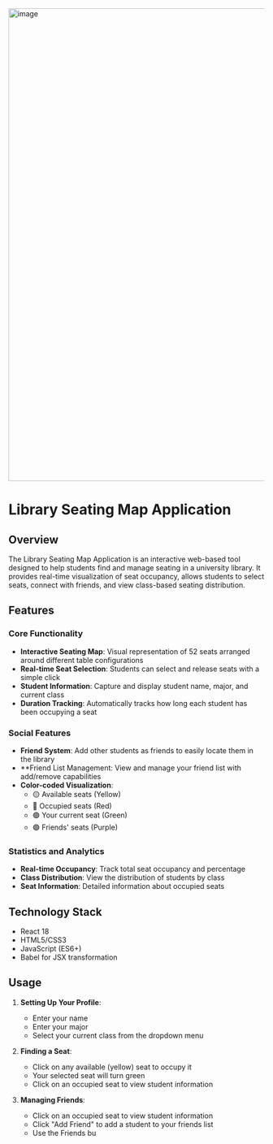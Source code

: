 <img width="931" alt="image" src="https://github.com/user-attachments/assets/8d6d1a57-fbe7-4d14-88b0-34b7d306e9f5">


# Library Seating Map Application

## Overview
The Library Seating Map Application is an interactive web-based tool designed to help students find and manage seating in a university library. It provides real-time visualization of seat occupancy, allows students to select seats, connect with friends, and view class-based seating distribution.

## Features

### Core Functionality
- **Interactive Seating Map**: Visual representation of 52 seats arranged around different table configurations
- **Real-time Seat Selection**: Students can select and release seats with a simple click
- **Student Information**: Capture and display student name, major, and current class
- **Duration Tracking**: Automatically tracks how long each student has been occupying a seat

### Social Features
- **Friend System**: Add other students as friends to easily locate them in the library
- **Friend List Management: View and manage your friend list with add/remove capabilities
- **Color-coded Visualization**:
  - 🟡 Available seats (Yellow)
  - 🔴 Occupied seats (Red)
  - 🟢 Your current seat (Green)
  - 🟣 Friends' seats (Purple)

### Statistics and Analytics
- **Real-time Occupancy**: Track total seat occupancy and percentage
- **Class Distribution**: View the distribution of students by class
- **Seat Information**: Detailed information about occupied seats

## Technology Stack
- React 18
- HTML5/CSS3
- JavaScript (ES6+)
- Babel for JSX transformation

## Usage

1. **Setting Up Your Profile**:
   - Enter your name
   - Enter your major
   - Select your current class from the dropdown menu

2. **Finding a Seat**:
   - Click on any available (yellow) seat to occupy it
   - Your selected seat will turn green
   - Click on an occupied seat to view student information

3. **Managing Friends**:
   - Click on an occupied seat to view student information
   - Click "Add Friend" to add a student to your friends list
   - Use the Friends bu
